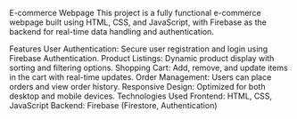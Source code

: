 E-commerce Webpage
This project is a fully functional e-commerce webpage built using HTML, CSS, and JavaScript, with Firebase as the backend for real-time data handling and authentication.

Features
User Authentication: Secure user registration and login using Firebase Authentication.
Product Listings: Dynamic product display with sorting and filtering options.
Shopping Cart: Add, remove, and update items in the cart with real-time updates.
Order Management: Users can place orders and view order history.
Responsive Design: Optimized for both desktop and mobile devices.
Technologies Used
Frontend: HTML, CSS, JavaScript
Backend: Firebase (Firestore, Authentication)

